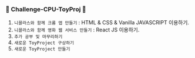 ### 💚 Challenge-CPU-ToyProj 💚
1. ```니꼴라스와 함께 크롬 앱 만들기``` : HTML & CSS & Vanilla JAVASCRIPT 이용하기.
2. ```니꼴라스와 함께 영화 웹 서비스 만들기``` : React JS 이용하기.
3. ```추가 공부 및 마무리하기```
4. ```새로운 ToyProject 구상하기```
5. ```새로운 ToyProject 만들기```
